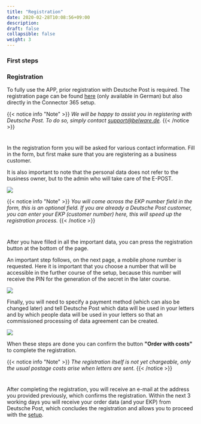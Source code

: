 ```yaml
---
title: "Registration"
date: 2020-02-28T10:08:56+09:00
description: 
draft: false
collapsible: false
weight: 3
---
```

### First steps

### Registration
To fully use the APP, prior registration with Deutsche Post is required. The registration page can be found [here](https://shop.deutschepost.de/shop/registration/registrationCollectData.jsp) (only available in German) but also directly in the Connector 365 setup.

{{< notice info "Note" >}}
 _We will be happy to assist you in registering with Deutsche Post. To do so, simply contact support@belware.de._
{{< /notice >}}
#
In the registration form you will be asked for various contact information. Fill in the form, but first make sure that you are registering as a business customer.

It is also important to note that the personal data does not refer to the business owner, but to the admin who will take care of the E-POST.

![](images/apps/epostformular.PNG)

{{< notice info "Note" >}}
 _You will come across the EKP number field in the form, this is an optional field. If you are already a Deutsche Post customer, you can enter your EKP (customer number) here, this will speed up the registration process._
{{< /notice >}}
#
After you have filled in all the important data, you can press the registration button at the bottom of the page.

An important step follows, on the next page, a mobile phone number is requested. Here it is important that you choose a number that will be accessible in the further course of the setup, because this number will receive the PIN for the generation of the secret in the later course.

![](images/apps/eposthandy.PNG)

Finally, you will need to specify a payment method (which can also be changed later) and tell Deutsche Post which data will be used in your letters and by which people data will be used in your letters so that an commissioned processing of data agreement can be created.

![](images/apps/epostzahlung.PNG)

When these steps are done you can confirm the button **"Order with costs"** to complete the registration.

{{< notice info "Note" >}}
 _The registration itself is not yet chargeable, only the usual postage costs arise when letters are sent._
{{< /notice >}}
#

After completing the registration, you will receive an e-mail at the address you provided previously, which confirms the registration. Within the next 3 working days you will receive your order data (and your EKP) from Deutsche Post, which concludes the registration and allows you to proceed with the [setup](en-us/apps/e-post/setup/countrynames). 







